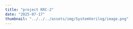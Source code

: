 ```yaml
---
title: "project RRC-2" 
date: "2025-07-17"
thumbnail: "../../../assets/img/SystemVerilog/image.png"
---
```

